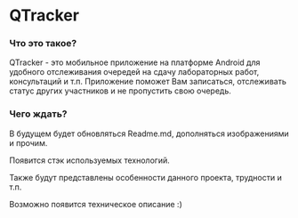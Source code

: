 # QTracker
### Что это такое?
QTracker - это мобильное приложение на платформе Android для удобного отслеживания очередей на сдачу лабораторных работ, консультаций и т.п.
Приложение поможет Вам записаться, отслеживать статус других участников и не пропустить свою очередь. 

### Чего ждать?
В будущем будет обновляться Readme.md, дополняться изображениями и прочим.

Появится стэк используемых технологий.

Также будут представлены особенности данного проекта, трудности и т.п.

Возможно появится техническое описание :)


